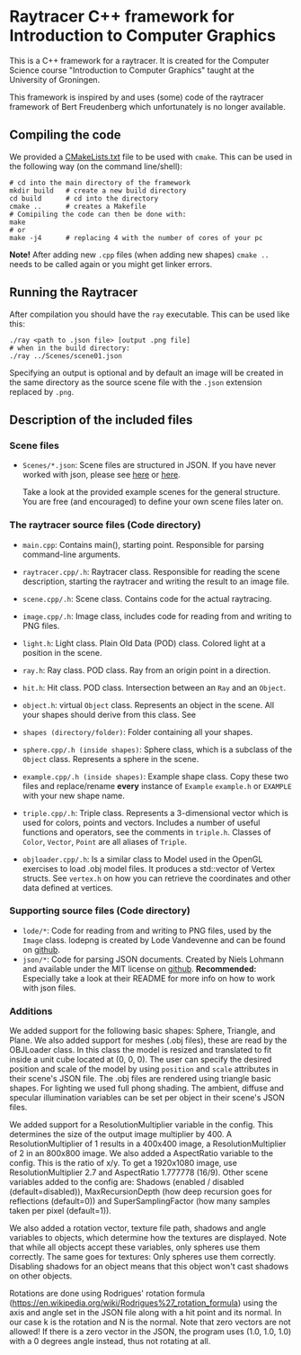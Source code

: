 # Raytracer C++ framework for Introduction to Computer Graphics

This is a C++ framework for a raytracer. It is created for the Computer
Science course "Introduction to Computer Graphics" taught at the
University of Groningen.

This framework is inspired by and uses (some) code of the raytracer framework of
Bert Freudenberg which unfortunately is no longer available.

## Compiling the code

We provided a [CMakeLists.txt](CMakeLists.txt) file to be used with `cmake`.
This can be used in the following way (on the command line/shell):
```
# cd into the main directory of the framework
mkdir build   # create a new build directory
cd build      # cd into the directory
cmake ..      # creates a Makefile
# Comipiling the code can then be done with:
make
# or
make -j4      # replacing 4 with the number of cores of your pc
```
**Note!** After adding new `.cpp` files (when adding new shapes)
`cmake ..` needs to be called again or you might get linker errors.

## Running the Raytracer
After compilation you should have the `ray` executable.
This can be used like this:
```
./ray <path to .json file> [output .png file]
# when in the build directory:
./ray ../Scenes/scene01.json
```
Specifying an output is optional and by default an image will be created in
the same directory as the source scene file with the `.json` extension replaced
by `.png`.

## Description of the included files

### Scene files
* `Scenes/*.json`: Scene files are structured in JSON. If you have never
    worked with json, please see [here](https://en.wikipedia.org/wiki/JSON#Data_types,_syntax_and_example)
    or [here](https://www.json.org/).

    Take a look at the provided example scenes for the general structure.
    You are free (and encouraged) to define your own scene files later on.

### The raytracer source files (Code directory)

* `main.cpp`: Contains main(), starting point. Responsible for parsing
    command-line arguments.

* `raytracer.cpp/.h`: Raytracer class. Responsible for reading the scene
    description, starting the raytracer and writing the result to an image file.

* `scene.cpp/.h`: Scene class. Contains code for the actual raytracing.

* `image.cpp/.h`: Image class, includes code for reading from and writing to PNG
    files.

* `light.h`: Light class. Plain Old Data (POD) class. Colored light at a
    position in the scene.

* `ray.h`: Ray class. POD class. Ray from an origin point in a direction.

* `hit.h`: Hit class. POD class. Intersection between an `Ray` and an `Object`.

* `object.h`: virtual `Object` class. Represents an object in the scene.
    All your shapes should derive from this class. See

* `shapes (directory/folder)`: Folder containing all your shapes.

* `sphere.cpp/.h (inside shapes)`: Sphere class, which is a subclass of the
    `Object` class. Represents a sphere in the scene.

* `example.cpp/.h (inside shapes)`: Example shape class. Copy these two files
    and replace/rename **every** instance of `Example` `example.h` or `EXAMPLE`
    with your new shape name.

* `triple.cpp/.h`: Triple class. Represents a 3-dimensional vector which is
    used for colors, points and vectors.
    Includes a number of useful functions and operators, see the comments in
    `triple.h`.
    Classes of `Color`, `Vector`, `Point` are all aliases of `Triple`.

* `objloader.cpp/.h`: Is a similar class to Model used in the OpenGL
    exercises to load .obj model files. It produces a std::vector
    of Vertex structs. See `vertex.h` on how you can retrieve the
    coordinates and other data defined at vertices.

### Supporting source files (Code directory)

* `lode/*`: Code for reading from and writing to PNG files,
    used by the `Image` class.
    lodepng is created by Lode Vandevenne and can be found on
    [github](https://github.com/lvandeve/lodepng).
* `json/*`: Code for parsing JSON documents.
    Created by Niels Lohmann and available under the MIT license on
    [github](https://github.com/nlohmann/json).
    **Recommended:** Especially take a look at their README for more
    info on how to work with json files.


### Additions

We added support for the following basic shapes: Sphere, Triangle, and Plane.
We also added support for meshes (.obj files), these are read by the OBJLoader class. In this class the model is resized and translated to fit inside a unit cube located at (0, 0, 0). The user can specify the desired position and scale of the model by using `position` and `scale` attributes in their scene's JSON file. The .obj files are rendered using triangle basic shapes.
For lighting we used full phong shading. The ambient, diffuse and specular illumination variables can be set per object in their scene's JSON files.

We added support for a ResolutionMultiplier variable in the config. This determines the size of the output image multiplier by 400. A ResolutionMultiplier of 1 results in a 400x400 image, a ResolutionMultiplier of 2 in an 800x800 image. We also added a AspectRatio variable to the config. This is the ratio of x/y. To get a 1920x1080 image, use ResolutionMultiplier 2.7 and AspectRatio 1.777778 (16/9).
Other scene variables added to the config are: Shadows (enabled / disabled (default=disabled)), MaxRecursionDepth (how deep recursion goes for reflections (default=0)) and SuperSamplingFactor (how many samples taken per pixel (default=1)).

We also added a rotation vector, texture file path, shadows and angle variables to objects, which determine how the textures are displayed. Note that while all objects accept these variables, only spheres use them correctly. The same goes for textures: Only spheres use them correctly. Disabling shadows for an object means that this object won't cast shadows on other objects.

Rotations are done using Rodrigues' rotation formula (https://en.wikipedia.org/wiki/Rodrigues%27_rotation_formula) using the axis and angle set in the JSON file along with a hit point and its normal. In our case k is the rotation and N is the normal. Note that zero vectors are not allowed! If there is a zero vector in the JSON, the program uses (1.0, 1.0, 1.0) with a 0 degrees angle instead, thus not rotating at all.
